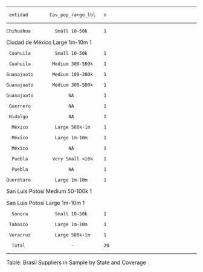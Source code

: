 
-------------------------------------------
     entidad        Cov_pop_rango_lbl   n  
------------------ ------------------- ----
    Chihuahua         Small 10-50k      1  

 Ciudad de México     Large 1m-10m      1  

     Coahuila         Small 10-50k      1  

     Coahuila        Medium 300-500k    1  

    Guanajuato       Medium 100-200k    1  

    Guanajuato       Medium 300-500k    1  

    Guanajuato             NA           1  

     Guerrero              NA           1  

     Hidalgo               NA           1  

      México          Large 500k-1m     1  

      México          Large 1m-10m      1  

      México               NA           1  

      Puebla         Very Small <10k    1  

      Puebla               NA           1  

    Querétaro         Large 1m-10m      1  

 San Luis Potosí     Medium 50-100k     1  

 San Luis Potosí      Large 1m-10m      1  

      Sonora          Small 10-50k      1  

     Tabasco          Large 1m-10m      1  

     Veracruz         Large 500k-1m     1  

      Total                 -           20 
-------------------------------------------

Table: Brasil Suppliers in Sample by State and Coverage

